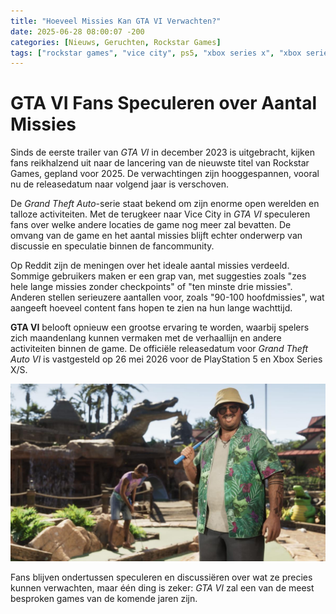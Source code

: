 ```yaml
---
title: "Hoeveel Missies Kan GTA VI Verwachten?"
date: 2025-06-28 08:00:07 -200
categories: [Nieuws, Geruchten, Rockstar Games]
tags: ["rockstar games", "vice city", ps5, "xbox series x", "xbox series s"]
---
```


# GTA VI Fans Speculeren over Aantal Missies

Sinds de eerste trailer van *GTA VI* in december 2023 is uitgebracht, kijken fans reikhalzend uit naar de lancering van de nieuwste titel van Rockstar Games, gepland voor 2025. De verwachtingen zijn hooggespannen, vooral nu de releasedatum naar volgend jaar is verschoven.

De *Grand Theft Auto*-serie staat bekend om zijn enorme open werelden en talloze activiteiten. Met de terugkeer naar Vice City in *GTA VI* speculeren fans over welke andere locaties de game nog meer zal bevatten. De omvang van de game en het aantal missies blijft echter onderwerp van discussie en speculatie binnen de fancommunity.

Op Reddit zijn de meningen over het ideale aantal missies verdeeld. Sommige gebruikers maken er een grap van, met suggesties zoals "zes hele lange missies zonder checkpoints" of "ten minste drie missies". Anderen stellen serieuzere aantallen voor, zoals "90-100 hoofdmissies", wat aangeeft hoeveel content fans hopen te zien na hun lange wachttijd.

**GTA VI** belooft opnieuw een grootse ervaring te worden, waarbij spelers zich maandenlang kunnen vermaken met de verhaallijn en andere activiteiten binnen de game. De officiële releasedatum voor *Grand Theft Auto VI* is vastgesteld op 26 mei 2026 voor de PlayStation 5 en Xbox Series X/S.

![GTA VI]( /assets/images/1200/Cal_Hampton_01.jpg )

Fans blijven ondertussen speculeren en discussiëren over wat ze precies kunnen verwachten, maar één ding is zeker: *GTA VI* zal een van de meest besproken games van de komende jaren zijn.